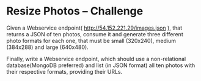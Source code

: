 # Resize Photos – Challenge

Given a Webservice endpoint( http://54.152.221.29/images.json ), that returns a JSON of ten photos, consume it and generate three different photo formats for each one, that must be small (320x240), medium (384x288) and large (640x480).

Finally, write a Webservice endpoint, which should use a non-relational database(MongoDB preferred) and list (in JSON format) all ten photos with their respective formats, providing their URLs.